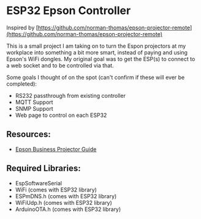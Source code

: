 # ESP32 Epson Controller

Inspired by [https://github.com/norman-thomas/epson-projector-remote](https://github.com/norman-thomas/epson-projector-remote)
 
This is a small project I am taking on to turn the Espon projectors at my workplace into something a bit more smart, instead of paying and using Epson's WiFi dongles.
My original goal was to get the ESP(s) to connect to a web socket and to be controlled via that.

Some goals I thought of on the spot (can't confirm if these will ever be completed):
- RS232 passthrough from existing controller
- MQTT Support
- SNMP Support
- Web page to control on each ESP32

## Resources:
- [Epson Business Projector Guide](https://files.support.epson.com/pdf/pl600p/pl600pcm.pdf)

## Required Libraries:
- EspSoftwareSerial
- WiFi (comes with ESP32 library)
- ESPmDNS.h (comes with ESP32 library)
- WiFiUdp.h (comes with ESP32 library)
- ArduinoOTA.h (comes with ESP32 library)
